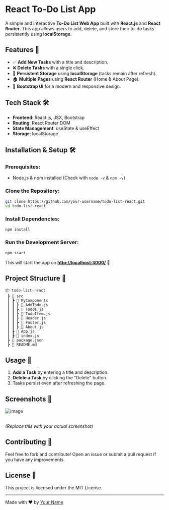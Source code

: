 # React To-Do List App

A simple and interactive **To-Do List Web App** built with **React.js** and **React Router**. This app allows users to add, delete, and store their to-do tasks persistently using **localStorage**.

## Features 🚀

- ✅ **Add New Tasks** with a title and description.
- ❌ **Delete Tasks** with a single click.
- 📌 **Persistent Storage** using **localStorage** (tasks remain after refresh).
- 🏠 **Multiple Pages** using **React Router** (Home & About Page).
- 🎨 **Bootstrap UI** for a modern and responsive design.

## Tech Stack 🛠️

- **Frontend**: React.js, JSX, Bootstrap
- **Routing**: React Router DOM
- **State Management**: useState & useEffect
- **Storage**: localStorage

## Installation & Setup 🛠️

### Prerequisites:

- Node.js & npm installed (Check with `node -v` & `npm -v`)

### Clone the Repository:

```bash
git clone https://github.com/your-username/todo-list-react.git
cd todo-list-react
```

### Install Dependencies:

```bash
npm install
```

### Run the Development Server:

```bash
npm start
```

This will start the app on [**http://localhost:3000/**](http://localhost:3000/) 🚀

## Project Structure 📁

```
📦 todo-list-react
 ┣ 📂 src
 ┃ ┣ 📂 MyComponents
 ┃ ┃ ┣ 📜 AddTodo.js
 ┃ ┃ ┣ 📜 Todos.js
 ┃ ┃ ┣ 📜 TodoItem.js
 ┃ ┃ ┣ 📜 Header.js
 ┃ ┃ ┣ 📜 Footer.js
 ┃ ┃ ┣ 📜 About.js
 ┃ ┣ 📜 App.js
 ┃ ┣ 📜 index.js
 ┣ 📜 package.json
 ┣ 📜 README.md
```

## Usage 📌

1. **Add a Task** by entering a title and description.
2. **Delete a Task** by clicking the "Delete" button.
3. Tasks persist even after refreshing the page.

## Screenshots 📸
![image](https://github.com/user-attachments/assets/d10ba3d2-7f5e-45a6-9f96-716bf66ec2aa)


\
*(Replace this with your actual screenshot)*

## Contributing 🤝

Feel free to fork and contribute! Open an issue or submit a pull request if you have any improvements.

## License 📜

This project is licensed under the MIT License.

---

Made with ❤️ by [Your Name](https://github.com/your-username)

